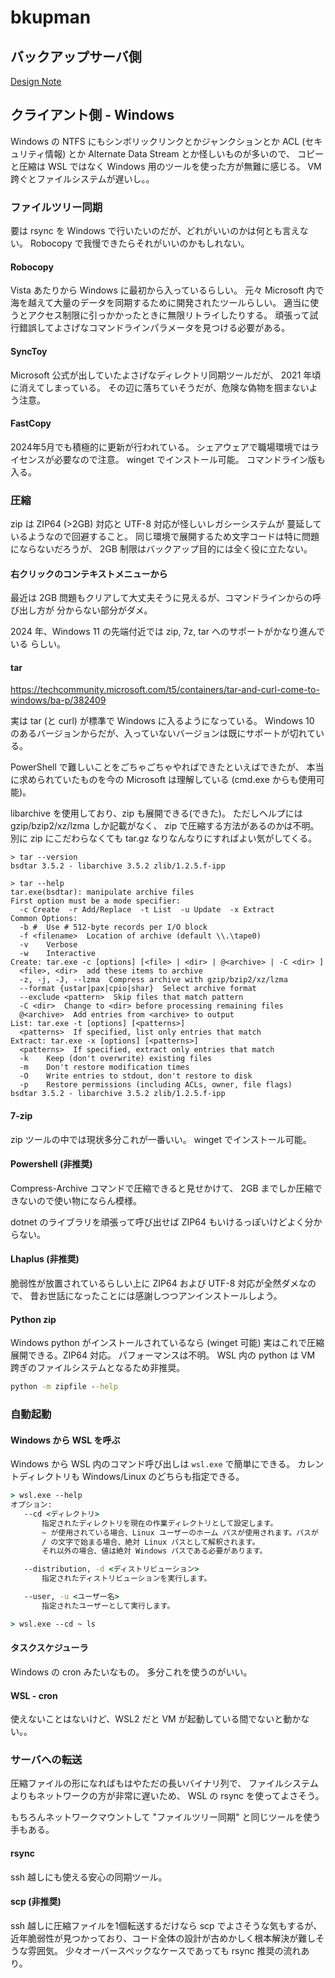 # bkupman

## バックアップサーバ側

[Design Note](design/design.md)

## クライアント側 - Windows

Windows の NTFS にもシンボリックリンクとかジャンクションとか ACL (セキュリティ情報)
とか Alternate Data Stream とか怪しいものが多いので、
コピーと圧縮は WSL ではなく Windows 用のツールを使った方が無難に感じる。
VM 跨ぐとファイルシステムが遅いし。。

### ファイルツリー同期

要は rsync を Windows で行いたいのだが、どれがいいのかは何とも言えない。
Robocopy で我慢できたらそれがいいのかもしれない。

#### Robocopy

Vista あたりから Windows に最初から入っているらしい。
元々 Microsoft 内で海を越えて大量のデータを同期するために開発されたツールらしい。
適当に使うとアクセス制限に引っかかったときに無限リトライしたりする。
頑張って試行錯誤してよさげなコマンドラインパラメータを見つける必要がある。

#### SyncToy

Microsoft 公式が出していたよさげなディレクトリ同期ツールだが、
2021 年頃に消えてしまっている。
その辺に落ちていそうだが、危険な偽物を掴まないよう注意。

#### FastCopy

2024年5月でも積極的に更新が行われている。
シェアウェアで職場環境ではライセンスが必要なので注意。
winget でインストール可能。
コマンドライン版も入る。

### 圧縮

zip は ZIP64 (>2GB) 対応と UTF-8 対応が怪しいレガシーシステムが
蔓延しているようなので回避すること。
同じ環境で展開するため文字コードは特に問題にならないだろうが、
2GB 制限はバックアップ目的には全く役に立たない。

#### 右クリックのコンテキストメニューから

最近は 2GB 問題もクリアして大丈夫そうに見えるが、コマンドラインからの呼び出し方が
分からない部分がダメ。

2024 年、Windows 11 の先端付近では zip, 7z, tar へのサポートがかなり進んでいる
らしい。

#### tar

<https://techcommunity.microsoft.com/t5/containers/tar-and-curl-come-to-windows/ba-p/382409>

実は tar (と curl) が標準で Windows に入るようになっている。
Windows 10 のあるバージョンからだが、入っていないバージョンは既にサポートが切れている。

PowerShell で難しいことをごちゃごちゃやればできたといえばできたが、
本当に求められていたものを今の Microsoft は理解している
(cmd.exe からも使用可能)。

libarchive を使用しており、zip も展開できる(できた)。
ただしヘルプには gzip/bzip2/xz/lzma しか記載がなく、
zip で圧縮する方法があるのかは不明。
別に zip にこだわらなくても tar.gz なりなんなりにすればよい気がしてくる。

```text
> tar --version
bsdtar 3.5.2 - libarchive 3.5.2 zlib/1.2.5.f-ipp

> tar --help
tar.exe(bsdtar): manipulate archive files
First option must be a mode specifier:
  -c Create  -r Add/Replace  -t List  -u Update  -x Extract
Common Options:
  -b #  Use # 512-byte records per I/O block
  -f <filename>  Location of archive (default \\.\tape0)
  -v    Verbose
  -w    Interactive
Create: tar.exe -c [options] [<file> | <dir> | @<archive> | -C <dir> ]
  <file>, <dir>  add these items to archive
  -z, -j, -J, --lzma  Compress archive with gzip/bzip2/xz/lzma
  --format {ustar|pax|cpio|shar}  Select archive format
  --exclude <pattern>  Skip files that match pattern
  -C <dir>  Change to <dir> before processing remaining files
  @<archive>  Add entries from <archive> to output
List: tar.exe -t [options] [<patterns>]
  <patterns>  If specified, list only entries that match
Extract: tar.exe -x [options] [<patterns>]
  <patterns>  If specified, extract only entries that match
  -k    Keep (don't overwrite) existing files
  -m    Don't restore modification times
  -O    Write entries to stdout, don't restore to disk
  -p    Restore permissions (including ACLs, owner, file flags)
bsdtar 3.5.2 - libarchive 3.5.2 zlib/1.2.5.f-ipp
```

#### 7-zip

zip ツールの中では現状多分これが一番いい。
winget でインストール可能。

#### Powershell (非推奨)

Compress-Archive コマンドで圧縮できると見せかけて、
2GB までしか圧縮できないので使い物にならん模様。

dotnet のライブラリを頑張って呼び出せば ZIP64 もいけるっぽいけどよく分からない。

#### Lhaplus (非推奨)

脆弱性が放置されているらしい上に ZIP64 および UTF-8 対応が全然ダメなので、
昔お世話になったことには感謝しつつアンインストールしよう。

#### Python zip

Windows python がインストールされているなら (winget 可能)
実はこれで圧縮展開できる。ZIP64 対応。
パフォーマンスは不明。
WSL 内の python は VM 跨ぎのファイルシステムとなるため非推奨。

```bat
python -m zipfile --help
```

### 自動起動

#### Windows から WSL を呼ぶ

Windows から WSL 内のコマンド呼び出しは `wsl.exe` で簡単にできる。
カレントディレクトリも Windows/Linux のどちらも指定できる。

```bat
> wsl.exe --help
オプション:
   --cd <ディレクトリ>
       指定されたディレクトリを現在の作業ディレクトリとして設定します。
       ~ が使用されている場合、Linux ユーザーのホーム パスが使用されます。パスが
       / の文字で始まる場合、絶対 Linux パスとして解釈されます。
       それ以外の場合、値は絶対 Windows パスである必要があります。

   --distribution, -d <ディストリビューション>
       指定されたディストリビューションを実行します。

   --user, -u <ユーザー名>
       指定されたユーザーとして実行します。

> wsl.exe --cd ~ ls
```

#### タスクスケジューラ

Windows の cron みたいなもの。
多分これを使うのがいい。

#### WSL - cron

使えないことはないけど、WSL2 だと VM が起動している間でないと動かない。。

### サーバへの転送

圧縮ファイルの形になればもはやただの長いバイナリ列で、
ファイルシステムよりもネットワークの方が非常に遅いため、
WSL の rsync を使ってよさそう。

もちろんネットワークマウントして "ファイルツリー同期" と同じツールを使う手もある。

#### rsync

ssh 越しにも使える安心の同期ツール。

#### scp (非推奨)

ssh 越しに圧縮ファイルを1個転送するだけなら scp でよさそうな気もするが、
近年脆弱性が見つかっており、コード全体の設計が古めかしく根本解決が難しそうな雰囲気。
少々オーバースペックなケースであっても rsync 推奨の流れあり。
